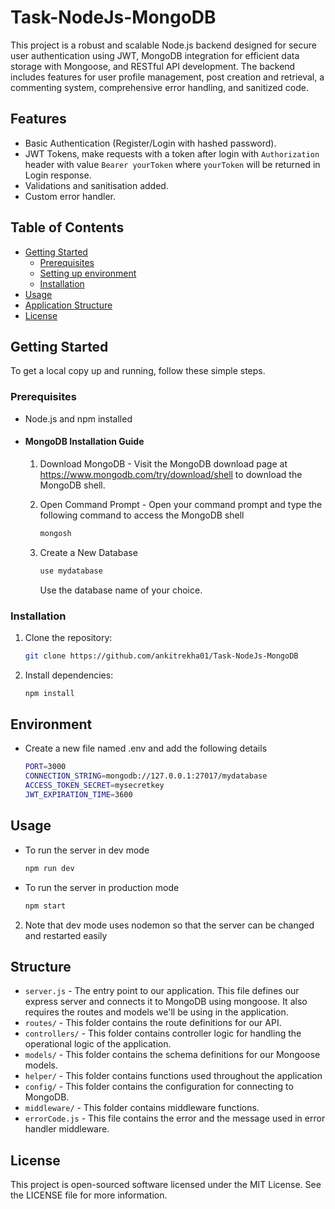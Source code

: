 # Task-NodeJs-MongoDB

This project is a robust and scalable Node.js backend designed for secure user authentication using JWT, MongoDB integration for efficient data storage with Mongoose, and RESTful API development. 
The backend includes features for user profile management, post creation and retrieval, a commenting system, comprehensive error handling, and sanitized code.

## Features
- Basic Authentication (Register/Login with hashed password).
- JWT Tokens, make requests with a token after login with `Authorization` header with value `Bearer yourToken` where `yourToken` will be returned in Login response.
- Validations and sanitisation added.
- Custom error handler.

## Table of Contents

- [Getting Started](#getting-started)
  - [Prerequisites](#prerequisites)
  - [Setting up environment](#environment)
  - [Installation](#installation)
- [Usage](#usage)
- [Application Structure](#structure)
- [License](#license)

## Getting Started
To get a local copy up and running, follow these simple steps.

### Prerequisites

- Node.js and npm installed
- #### MongoDB Installation Guide
  1. Download MongoDB - Visit the MongoDB download page at https://www.mongodb.com/try/download/shell to download the MongoDB shell.
  2. Open Command Prompt - Open your command prompt and type the following command to access the MongoDB shell
     
     ```sh
     mongosh
     ```
  3. Create a New Database
     
     ```sh
     use mydatabase
     ```
     Use the database name of your choice.

### Installation

1. Clone the repository:
   
   ```sh
   git clone https://github.com/ankitrekha01/Task-NodeJs-MongoDB
   ```
2. Install dependencies:
   
     ```sh
    npm install
    ```
## Environment
- Create a new file named .env and add the following details
  ```sh
  PORT=3000
  CONNECTION_STRING=mongodb://127.0.0.1:27017/mydatabase
  ACCESS_TOKEN_SECRET=mysecretkey
  JWT_EXPIRATION_TIME=3600
  ```

## Usage

- To run the server in dev mode
  ```sh
  npm run dev
  ```
- To run the server in production mode
  ```sh
  npm start
  ```
2.  Note that dev mode uses nodemon so that the server can be changed and restarted easily

## Structure
- `server.js` - The entry point to our application. This file defines our express server and connects it to MongoDB using mongoose. It also requires the routes and models we'll be using in the application.
- `routes/` - This folder contains the route definitions for our API.
- `controllers/` - This folder contains controller logic for handling the operational logic of the application.
- `models/` - This folder contains the schema definitions for our Mongoose models.
- `helper/` - This folder contains functions used throughout the application
- `config/` - This folder contains the configuration for connecting to MongoDB.
- `middleware/` - This folder contains middleware functions.
- `errorCode.js` - This file contains the error and the message used in error handler middleware.

## License
This project is open-sourced software licensed under the MIT License. See the LICENSE file for more information.
